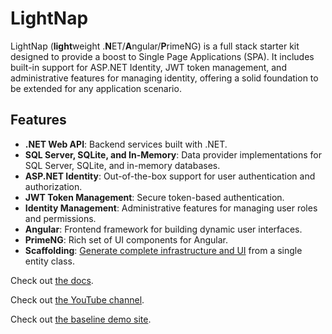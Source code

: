 # LightNap

LightNap (**light**weight .**N**ET/**A**ngular/**P**rimeNG) is a full stack starter kit designed to provide a boost to Single Page Applications (SPA). It includes built-in support for ASP.NET Identity, JWT token management, and administrative features for managing identity, offering a solid foundation to be extended for any application scenario.

## Features

- **.NET Web API**: Backend services built with .NET.
- **SQL Server, SQLite, and In-Memory**: Data provider implementations for SQL Server, SQLite, and in-memory databases.
- **ASP.NET Identity**: Out-of-the-box support for user authentication and authorization.
- **JWT Token Management**: Secure token-based authentication.
- **Identity Management**: Administrative features for managing user roles and permissions.
- **Angular**: Frontend framework for building dynamic user interfaces.
- **PrimeNG**: Rich set of UI components for Angular.
- **Scaffolding**: [Generate complete infrastructure and UI](https://lightnap.sharplogic.com/common-scenarios/scaffolding.html) from a single entity class.

Check out [the docs](https://lightnap.sharplogic.com).

Check out [the YouTube channel](https://www.youtube.com/@LightNap).

Check out [the baseline demo site](https://lightnap.azurewebsites.net).
